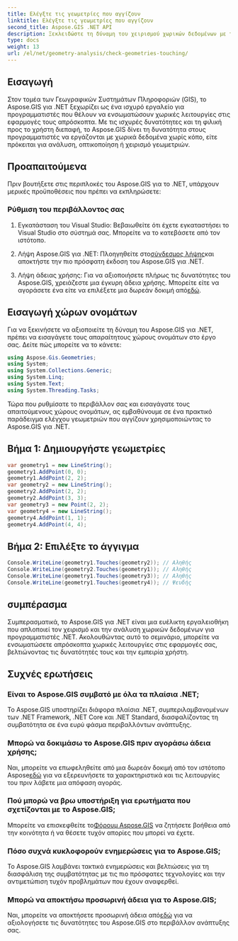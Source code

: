 ```yaml
---
title: Ελέγξτε τις γεωμετρίες που αγγίζουν
linktitle: Ελέγξτε τις γεωμετρίες που αγγίζουν
second_title: Aspose.GIS .NET API
description: Ξεκλειδώστε τη δύναμη του χειρισμού χωρικών δεδομένων με το Aspose.GIS για .NET. Ενσωματώστε απρόσκοπτα χωρικές λειτουργίες στις εφαρμογές σας με αυτό το ευέλικτο κιτ εργαλείων.
type: docs
weight: 13
url: /el/net/geometry-analysis/check-geometries-touching/
---
```

## Εισαγωγή
Στον τομέα των Γεωγραφικών Συστημάτων Πληροφοριών (GIS), το Aspose.GIS για .NET ξεχωρίζει ως ένα ισχυρό εργαλείο για προγραμματιστές που θέλουν να ενσωματώσουν χωρικές λειτουργίες στις εφαρμογές τους απρόσκοπτα. Με τις ισχυρές δυνατότητες και τη φιλική προς το χρήστη διεπαφή, το Aspose.GIS δίνει τη δυνατότητα στους προγραμματιστές να εργάζονται με χωρικά δεδομένα χωρίς κόπο, είτε πρόκειται για ανάλυση, οπτικοποίηση ή χειρισμό γεωμετριών.
## Προαπαιτούμενα
Πριν βουτήξετε στις περιπλοκές του Aspose.GIS για το .NET, υπάρχουν μερικές προϋποθέσεις που πρέπει να εκπληρώσετε:
### Ρύθμιση του περιβάλλοντος σας
1. Εγκατάσταση του Visual Studio: Βεβαιωθείτε ότι έχετε εγκαταστήσει το Visual Studio στο σύστημά σας. Μπορείτε να το κατεβάσετε από τον ιστότοπο.
   
2.  Λήψη Aspose.GIS για .NET: Πλοηγηθείτε στο[σύνδεσμος λήψης](https://releases.aspose.com/gis/net/)και αποκτήστε την πιο πρόσφατη έκδοση του Aspose.GIS για .NET.
3.  Λήψη άδειας χρήσης: Για να αξιοποιήσετε πλήρως τις δυνατότητες του Aspose.GIS, χρειάζεστε μια έγκυρη άδεια χρήσης. Μπορείτε είτε να αγοράσετε ένα είτε να επιλέξετε μια δωρεάν δοκιμή από[εδώ](https://releases.aspose.com/).

## Εισαγωγή χώρων ονομάτων
Για να ξεκινήσετε να αξιοποιείτε τη δύναμη του Aspose.GIS για .NET, πρέπει να εισαγάγετε τους απαραίτητους χώρους ονομάτων στο έργο σας. Δείτε πώς μπορείτε να το κάνετε:

```csharp
using Aspose.Gis.Geometries;
using System;
using System.Collections.Generic;
using System.Linq;
using System.Text;
using System.Threading.Tasks;
```

Τώρα που ρυθμίσατε το περιβάλλον σας και εισαγάγατε τους απαιτούμενους χώρους ονομάτων, ας εμβαθύνουμε σε ένα πρακτικό παράδειγμα ελέγχου γεωμετριών που αγγίζουν χρησιμοποιώντας το Aspose.GIS για .NET.
## Βήμα 1: Δημιουργήστε γεωμετρίες
```csharp
var geometry1 = new LineString();
geometry1.AddPoint(0, 0);
geometry1.AddPoint(2, 2);
var geometry2 = new LineString();
geometry2.AddPoint(2, 2);
geometry2.AddPoint(3, 3);
var geometry3 = new Point(2, 2);
var geometry4 = new LineString();
geometry4.AddPoint(1, 1);
geometry4.AddPoint(4, 4);
```
## Βήμα 2: Επιλέξτε το άγγιγμα
```csharp
Console.WriteLine(geometry1.Touches(geometry2)); // Αληθής
Console.WriteLine(geometry2.Touches(geometry1)); // Αληθής
Console.WriteLine(geometry1.Touches(geometry3)); // Αληθής
Console.WriteLine(geometry1.Touches(geometry4)); // Ψευδής
```

## συμπέρασμα
Συμπερασματικά, το Aspose.GIS για .NET είναι μια ευέλικτη εργαλειοθήκη που απλοποιεί τον χειρισμό και την ανάλυση χωρικών δεδομένων για προγραμματιστές .NET. Ακολουθώντας αυτό το σεμινάριο, μπορείτε να ενσωματώσετε απρόσκοπτα χωρικές λειτουργίες στις εφαρμογές σας, βελτιώνοντας τις δυνατότητές τους και την εμπειρία χρήστη.
## Συχνές ερωτήσεις
### Είναι το Aspose.GIS συμβατό με όλα τα πλαίσια .NET;
Το Aspose.GIS υποστηρίζει διάφορα πλαίσια .NET, συμπεριλαμβανομένων των .NET Framework, .NET Core και .NET Standard, διασφαλίζοντας τη συμβατότητα σε ένα ευρύ φάσμα περιβαλλόντων ανάπτυξης.
### Μπορώ να δοκιμάσω το Aspose.GIS πριν αγοράσω άδεια χρήσης;
 Ναι, μπορείτε να επωφεληθείτε από μια δωρεάν δοκιμή από τον ιστότοπο Aspose[εδώ](https://purchase.aspose.com/temporary-license/) για να εξερευνήσετε τα χαρακτηριστικά και τις λειτουργίες του πριν λάβετε μια απόφαση αγοράς.
### Πού μπορώ να βρω υποστήριξη για ερωτήματα που σχετίζονται με το Aspose.GIS;
 Μπορείτε να επισκεφθείτε το[Φόρουμ Aspose.GIS](https://forum.aspose.com/c/gis/33) να ζητήσετε βοήθεια από την κοινότητα ή να θέσετε τυχόν απορίες που μπορεί να έχετε.
### Πόσο συχνά κυκλοφορούν ενημερώσεις για το Aspose.GIS;
Το Aspose.GIS λαμβάνει τακτικά ενημερώσεις και βελτιώσεις για τη διασφάλιση της συμβατότητας με τις πιο πρόσφατες τεχνολογίες και την αντιμετώπιση τυχόν προβλημάτων που έχουν αναφερθεί.
### Μπορώ να αποκτήσω προσωρινή άδεια για το Aspose.GIS;
 Ναι, μπορείτε να αποκτήσετε προσωρινή άδεια από[εδώ](https://purchase.aspose.com/temporary-license/) για να αξιολογήσετε τις δυνατότητες του Aspose.GIS στο περιβάλλον ανάπτυξης σας.